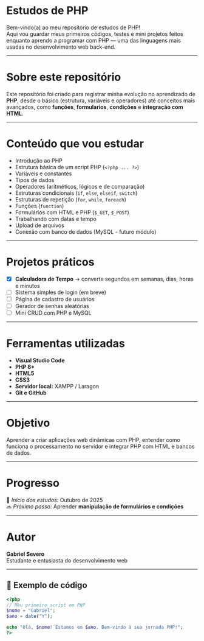# Estudos de PHP

Bem-vindo(a) ao meu repositório de estudos de PHP!  
Aqui vou guardar meus primeiros códigos, testes e mini projetos feitos enquanto aprendo a programar com PHP — uma das linguagens mais usadas no desenvolvimento web back-end.

---

# Sobre este repositório
Este repositório foi criado para registrar minha evolução no aprendizado de **PHP**, desde o básico (estrutura, variáveis e operadores) até conceitos mais avançados, como **funções**, **formularios**, **condições** e **integração com HTML**.

---

# Conteúdo que vou estudar

- Introdução ao PHP
- Estrutura básica de um script PHP (`<?php ... ?>`)
- Variáveis e constantes
- Tipos de dados
- Operadores (aritméticos, lógicos e de comparação)
- Estruturas condicionais (`if`, `else`, `elseif`, `switch`)
- Estruturas de repetição (`for`, `while`, `foreach`)
- Funções (`function`)
- Formulários com HTML e PHP (`$_GET`, `$_POST`)
- Trabalhando com datas e tempo
- Upload de arquivos
- Conexão com banco de dados (MySQL - futuro módulo)

---

# Projetos práticos

- [x] **Calculadora de Tempo** → converte segundos em semanas, dias, horas e minutos  
- [ ] Sistema simples de login (em breve)  
- [ ] Página de cadastro de usuários  
- [ ] Gerador de senhas aleatórias  
- [ ] Mini CRUD com PHP e MySQL  

---

# Ferramentas utilizadas
- **Visual Studio Code**
- **PHP 8+**
- **HTML5**
- **CSS3**
- **Servidor local:** XAMPP / Laragon  
- **Git e GitHub**

---

# Objetivo
Aprender a criar aplicações web dinâmicas com PHP, entender como funciona o processamento no servidor e integrar PHP com HTML e bancos de dados.

---

# Progresso
📍 *Início dos estudos:* Outubro de 2025  
🔜 *Próximo passo:* Aprender **manipulação de formulários e condições**

---

# Autor
**Gabriel Severo**  
Estudante e entusiasta do desenvolvimento web 

---

## 🧩 Exemplo de código
```php
<?php
// Meu primeiro script em PHP
$nome = "Gabriel";
$ano = date("Y");

echo "Olá, $nome! Estamos em $ano. Bem-vindo à sua jornada PHP!";
?>
